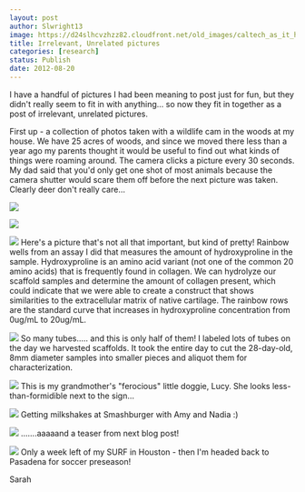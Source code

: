 ```yaml
---
layout: post
author: Slwright13
image: https://d24slhcvzhzz82.cloudfront.net/old_images/caltech_as_it_happens/6a0105349b8251970b017617448c65970c.jpg
title: Irrelevant, Unrelated pictures
categories: [research]
status: Publish
date: 2012-08-20
---
```



I have a handful of pictures I had been meaning to post just for fun, but they didn't really seem to fit in with anything... so now they fit in together as a post of irrelevant, unrelated pictures.

First up - a collection of photos taken with a wildlife cam in the woods at my house. We have 25 acres of woods, and since we moved there less than a year ago my parents thought it would be useful to find out what kinds of things were roaming around. The camera clicks a picture every 30 seconds. My dad said that you'd only get one shot of most animals because the camera shutter would scare them off before the next picture was taken.  Clearly deer don't really care...


![](https://d24slhcvzhzz82.cloudfront.net/old_images/caltech_as_it_happens/6a0105349b8251970b017617448cf6970c.jpg)


![](https://d24slhcvzhzz82.cloudfront.net/old_images/caltech_as_it_happens/6a0105349b8251970b0177442b1ccf970d.jpg)


![](https://d24slhcvzhzz82.cloudfront.net/old_images/caltech_as_it_happens/6a0105349b8251970b017617448dab970c.jpg)
Here's a picture that's not all that important, but kind of pretty! Rainbow wells from an assay I did that measures the amount of hydroxyproline in the sample. Hydroxyproline is an amino acid variant (not one of the common 20 amino acids) that is frequently found in collagen. We can hydrolyze our scaffold samples and determine the amount of collagen present, which could indicate that we were able to create a construct that shows similarities to the extracellular matrix of native cartilage. The rainbow rows are the standard curve that increases in hydroxyproline concentration from 0ug/mL to 20ug/mL.


![](https://d24slhcvzhzz82.cloudfront.net/old_images/caltech_as_it_happens/6a0105349b8251970b0167695027fb970b.jpg)
So many tubes..... and this is only half of them! I labeled lots of tubes on the day we harvested scaffolds. It took the entire day to cut the 28-day-old, 8mm diameter samples into smaller pieces and aliquot them for characterization.


![](https://d24slhcvzhzz82.cloudfront.net/old_images/caltech_as_it_happens/6a0105349b8251970b017617448fb7970c.jpg)
This is my grandmother's "ferocious" little doggie, Lucy. She looks less-than-formidible next to the sign...


![](https://d24slhcvzhzz82.cloudfront.net/old_images/caltech_as_it_happens/6a0105349b8251970b017617449009970c.jpg)
Getting milkshakes at Smashburger with Amy and Nadia :)

![](https://d24slhcvzhzz82.cloudfront.net/old_images/caltech_as_it_happens/6a0105349b8251970b0176174494a1970c.jpg)
.......aaaaand a teaser from next blog post!

![](https://d24slhcvzhzz82.cloudfront.net/old_images/caltech_as_it_happens/6a0105349b8251970b016769502610970b.jpg)
Only a week left of my SURF in Houston - then I'm headed back to Pasadena for soccer preseason!

Sarah

